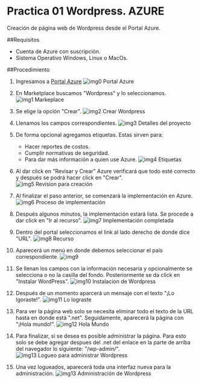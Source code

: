 # Practica 01 Wordpress. AZURE

Creación de página web de Wordpress desde el Portal Azure.

##Requisitos
- Cuenta de Azure con suscripción.
- Sistema Operativo Windows, Linux o MacOs.

##Procedimiento
1. Ingresamos a [Portal Azure](https://portal.azure.com)
![img0 Portal Azure](https://github.com/OrtegaRamiro31/PaginaWordpress/blob/main/imagenes/0.png)

2. En Marketplace buscamos "Wordpress" y lo seleccionamos.
![img1 Markeplace](https://github.com/OrtegaRamiro31/PaginaWordpress/blob/main/imagenes/2.png)

3. Se elige la opción "Crear".
![img2 Crear Wordpress](https://github.com/OrtegaRamiro31/PaginaWordpress/blob/main/imagenes/3.png)

4. Llenamos los campos correspondientes.
![img3 Detalles del proyecto](https://github.com/OrtegaRamiro31/PaginaWordpress/blob/main/imagenes/4.png)

5. De forma opcional agregamos etiquetas. Estas sirven para: 
    - Hacer reportes de costos.
    - Cumplir normativas de seguridad. 
    - Para dar más información a quien use Azure.
![img4 Etiquetas](https://github.com/OrtegaRamiro31/PaginaWordpress/blob/main/imagenes/5.png)

6. Al dar click en "Revisar y Crear" Azure verificará que todo esté correcto y después se podrá hacer click en "Crear".
![img5 Revision para creación](https://github.com/OrtegaRamiro31/PaginaWordpress/blob/main/imagenes/6.png)

7. Al finalizar el paso anterior, se comenzará la implementación en Azure.
![img6 Proceso de implementación](https://github.com/OrtegaRamiro31/PaginaWordpress/blob/main/imagenes/7.png)

8. Después algunos minutos, la implementación estará lista. Se procede a dar click en "Ir al recurso".
![img7 Implementación completada](https://github.com/OrtegaRamiro31/PaginaWordpress/blob/main/imagenes/8.png)

9. Dentro del portal seleccionamos el link al lado derecho de donde dice "URL".
![img8 Recurso](https://github.com/OrtegaRamiro31/PaginaWordpress/blob/main/imagenes/9-1.png)

10. Aparecerá un menú en donde debemos seleccionar el país correspondiente.
![img9](https://github.com/OrtegaRamiro31/PaginaWordpress/blob/main/imagenes/10.png)

11. Se llenan los campos con la información necesaria y opcionalmente se selecciona o no la casilla del fondo. Posteriormente se da click en "Instalar WordPress".
![img10 Instalacion de Wordpress](https://github.com/OrtegaRamiro31/PaginaWordpress/blob/main/imagenes/11.png)

12. Después de un momento aparcerá un mensaje con el texto "¡Lo lgoraste!".
![img11 Lo lograste](https://github.com/OrtegaRamiro31/PaginaWordpress/blob/main/imagenes/12.png)

13. Para ver la página web solo se necesita eliminar todo el texto de la URL hasta en donde está ".net". Seguidamente, aparecerá la página con "¡Hola mundo!".
![img12 Hola Mundo](https://github.com/OrtegaRamiro31/PaginaWordpress/blob/main/imagenes/13.png)

14. Para finalizar, si se desea es posible administrar la página. Para esto solo se debe agregar despues del .net del enlace en la parte de arriba del navegador lo siguiente: "/wp-admin/".
![img13 Logueo para administrar Wordpress](https://github.com/OrtegaRamiro31/PaginaWordpress/blob/main/imagenes/15.png)

15. Una vez logueados, aparecerá toda una interfaz nueva para la administración.
![img13 Administración de Wordpress](https://github.com/OrtegaRamiro31/PaginaWordpress/blob/main/imagenes/16.png)

